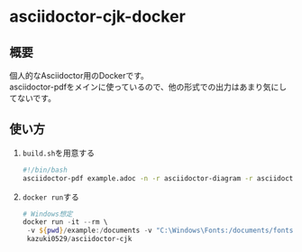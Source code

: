 # asciidoctor-cjk-docker

## 概要

個人的なAsciidoctor用のDockerです。  
asciidoctor-pdfをメインに使っているので、他の形式での出力はあまり気にしてないです。

## 使い方

1. ``build.sh``を用意する

    ```bash
    #!/bin/bash
    asciidoctor-pdf example.adoc -n -r asciidoctor-diagram -r asciidoctor-pdf-cjk
    ```

1. ``docker run``する

   ```powershell
   # Windows想定
   docker run -it --rm \
    -v ${pwd}/example:/documents -v "C:\Windows\Fonts:/documents/fonts" \
    kazuki0529/asciidoctor-cjk
   ```
